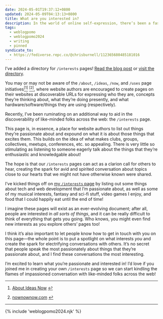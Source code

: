 ```yaml
---
date: 2024-05-01T19:37:12+0800
updated: 2024-05-09T04:13:13+0800
title: What are you interested in?
description: In the world of online self-expression, there’s been a fascinating trend of website authors creating discoverable pages to help others learn about who they are, what they’re thinking about, and more. I’m proposing an addition to these initiatives that helps us discover what people are passionate about.
tags:
  - weblogpomo
  - weblogpomo2024
  - writing
  - pinned
syndicate_to:
  - https://fediverse.repc.co/@chrisburnell/112365680485181016
---
```


<div class=" [ box  box--success  box--line-length ] [ flow ] " >
    <p>I’ve added a directory for <code style="white-space: nowrap;">/interests</code> pages! <a href="/note/interests-directory/">Read the blog post</a> or <a href="https://chrisburnell.github.io/interests-directory/" rel="external noopener">visit the directory</a>.</p>
</div>

You may or may not be aware of the `/about`, `/ideas`, `/now`, and `/uses` page initiatives<a href="#fn1" id="fnref1"><sup class="footnote-ref">[1]</sup></a> <a href="#fn2" id="fnref2"><sup class="footnote-ref">[2]</sup></a>, where website authors are encouraged to create pages on their websites at discoverable URLs for expressing who they are, concepts they’re thinking about, what they’re doing presently, and what hardware/software/things they are using (respectively).

Recently, I’ve been ruminating on an additional way to aid in the discoverability of like-minded folks across the web: the <code class="delta">/interests</code> page.

This page is, in essence, a place for website authors to list out things they’re passionate about and expound on what it is about those things that excites them. This builds on the idea of what makes clubs, groups, collectives, meetups, conferences, etc. so appealing. There is very little so stimulating as listening to someone eagerly talk about the things that they’re enthusiastic and knowledgable about!

The hope is that our <code style="white-space: nowrap;">/interests</code> pages can act as a clarion call for others to hear, creating the spark for avid and spirited conversation about topics close to our hearts that we might not have otherwise known were shared.

I’ve kicked things off on [my <code style="white-space: nowrap;">/interests</code> page](/interests/) by listing out some things about tech and web development that I’m passionate about, as well as some of my musical interests, fantasy and sci-fi stuff, video games I enjoy, and food that I could happily eat until the end of time!

I imagine these pages will exist as an ever-evolving document; after all, people are interested in *all sorts of things*, and it can be really difficult to think of everything that gets you going. Who knows, you might even find new interests as you explore others’ pages too!

I think it’s also important to let people know how to get in touch with you on this page—the whole point is to put a spotlight on what interests *you* and create the spark for electrifying conversations with others. It’s no secret that people speak the most passionately about things that they’re passionate about, and I find these conversations the most interesting.

I’m excited to learn what you’re passionate and interested in! I’d love if you joined me in creating your own <code style="white-space: nowrap;">/interests</code> page so we can start kindling the flames of impassioned conversation with like-minded folks across the web!

<hr style="--rule-space: var(--size-medium);">

<nav aria-label="Footnotes">
	<ol>
		<li id="fn1">
			<p><a href="https://aboutideasnow.com/about" rel="external noopener">About Ideas Now</a> <a href="#fnref1">↩︎</a></p>
		</li>
		<li id="fn2">
			<p><a href="https://nownownow.com/about" rel="external noopener">nownownow.com</a> <a href="#fnref2">↩︎</a></p>
		</li>
	</ol>
</nav>

--------

{% include 'weblogpomo2024.njk' %}
